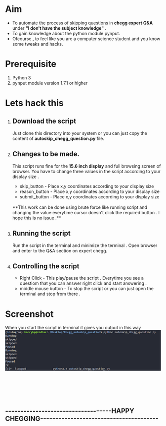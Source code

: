# Aim 
- To automate the process of skipping questions in **chegg expert Q&A** under **"I don't have the subject knowledge"** .
- To gain knowledge about the python module pynput.
- Ofcourse , to feel like you are a computer science student and you know some tweaks and hacks.

# Prerequisite
1. Python 3
2. pynput module version 1.7.1 or higher

# Lets hack this
1. ## Download the script 
   Just clone this directory into your system or you can just copy the content of **autoskip_chegg_question.py** file.
2. ## Changes to be made.
   This script runs fine for the **15.6 inch display** and full browsing screen of browser. You have to change three values in the script according to your display size .
   * skip_button  - Place x,y coordinates according to your display size
   * reason_button - Place x,y coordinates according to your display size
   * submit_button  - Place x,y coordinates according to your display size</br>

   </br>
   **This work can be done using brute force like running script and changing the value everytime cursor doesn't click the required button . I hope this is no issue .**
3. ## Running the script
    Run the script in the terminal and minimize the terminal . Open browser and enter to the Q&A section on expert chegg.
4. ## Controlling the script
   * Right Click - This play/pause the script . Everytime you see a questiom that you can answer right click and start answering .
   * middle mouse button - To stop the script or you can just open the terminal and stop from there .

# Screenshot 
When you start the script in terminal it gives you output in this way</br>
![alt go to repo and see the screenshots folder](https://github.com/Harry-kp/Chegg_autoskip_question/blob/main/Screenshots/chegg_ss.png)
</br>
</br>
</br>
</br>
</br>
</br>


## -----------------------------------HAPPY CHEGGING---------------------------------------
